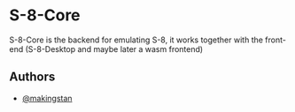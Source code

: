 # S-8-Core

S-8-Core is the backend for emulating S-8, it works together with the front-end (S-8-Desktop and maybe later a wasm frontend)
## Authors

- [@makingstan](https://www.github.com/makingstan)

